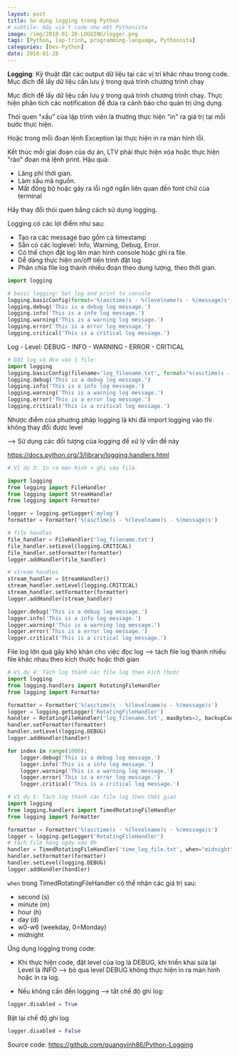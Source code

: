 ```yaml
---
layout: post
title: Sử dụng logging trong Python
# subtile: Hãy viết code như một Pythonista
image: /img/2018-01-28-LOGGING/logger.png
tags: [Python, lap-trinh, programming-language, Pythonista]
categories: [Dev-Python]
date: 2018-01-28
---
```



**Logging**: Kỹ thuật đặt các output dữ liệu tại các vị trí khác nhau trong code. Mục đích để lấy dữ liệu cần lưu ý trong quá trình chương trình chạy

Mục đích để lấy dữ liệu cần lưu ý trong quá trình chương trình chạy.
Thực hiện phân tích các notification để đưa ra cảnh báo cho quản trị ứng dụng.


Thói quen "xấu" của lập trình viên là thường thực hiện "in" ra giá trị tại mỗi bước thực hiện. 

Hoặc trong mỗi đoạn lệnh Exception lại thực hiện in ra màn hình lỗi. 


Kết thúc mỗi giai đoạn của dự án, LTV phải thực hiện xóa hoặc thực hiện "rào" đoạn mã lệnh print.
Hậu quả: 
- Lãng phí thời gian.
- Làm xấu mã nguồn.
- Mất đồng bộ hoặc gây ra lỗi ngớ ngẩn liên quan đến font chữ của terminal

Hãy thay đổi thói quen bằng cách sử dụng logging.

Logging có các lợi điểm như sau:
- Tạo ra các message bao gồm cả timestamp
- Sẵn có các loglevel: Info, Warning, Debug, Error.
- Có thể chọn đặt log lên màn hình console hoặc ghi ra file.
- Dễ dàng thực hiện on/off tiến trình đặt log
- Phân chia file log thành nhiều đoạn theo dung lượng, theo thời gian.



```python
import logging

```


```python
# basic logging: Set log and print to console
logging.basicConfig(format='%(asctime)s - %(levelname)s - %(message)s', level=logging.DEBUG)
logging.debug('This is a debug log message.')
logging.info('This is a info log message.')
logging.warning('This is a warning log message.')
logging.error('This is a error log message.')
logging.critical('This is a critical log message.')

```

Log - Level: DEBUG - INFO - WARNING - ERROR - CRITICAL


```python
# Đặt log và đưa vào 1 file:
import logging
logging.basicConfig(filename='log_filename.txt', format='%(asctime)s - %(levelname)s - %(message)s')
logging.debug('This is a debug log message.')
logging.info('This is a info log message.')
logging.warning('This is a warning log message.')
logging.error('This is a error log message.')
logging.critical('This is a critical log message.')

```

Nhược điểm của phương pháp logging là khi đã import logging vào thì không thay đổi được level

--> Sử dụng các đối tượng của logging để xử lý vấn đề này

https://docs.python.org/3/library/logging.handlers.html




```python
# Ví dụ 3: In ra màn hình + ghi vào file.

import logging
from logging import FileHandler
from logging import StreamHandler
from logging import Formatter

logger = logging.getLogger('mylog')
formatter = Formatter('%(asctime)s - %(levelname)s - %(message)s')

# file handles
file_handler = FileHandler('log_filename.txt')
file_handler.setLevel(logging.CRITICAL)
file_handler.setFormatter(formatter)
logger.addHandler(file_handler)

# stream handles
stream_handler = StreamHandler()
stream_handler.setLevel(logging.CRITICAL)
stream_handler.setFormatter(formatter)
logger.addHandler(stream_handler)

logger.debug('This is a debug log message.')
logger.info('This is a info log message.')
logger.warning('This is a warning log message.')
logger.error('This is a error log message.')
logger.critical('This is a critical log message.')


```

File log lớn quá gây khó khăn cho việc đọc log --> tách file log thành nhiều file khác nhau theo kích thước hoặc thời gian



```python
# Ví dụ 4: Tách log thành các file log theo kích thước
import logging
from logging.handlers import RotatingFileHandler
from logging import Formatter

formatter = Formatter('%(asctime)s - %(levelname)s - %(message)s')
logger = logging.getLogger('RotatingFileHandler')
handler = RotatingFileHandler('log_filename.txt', maxBytes=2, backupCount=10)
handler.setFormatter(formatter)
handler.setLevel(logging.DEBUG)
logger.addHandler(handler)

for index in range(1000):
    logger.debug('This is a debug log message.')
    logger.info('This is a info log message.')
    logger.warning('This is a warning log message.')
    logger.error('This is a error log message.')
    logger.critical('This is a critical log message.')


```


```python
# Ví dụ 5: Tách log thành các file log theo thời gian
import logging
from logging.handlers import TimedRotatingFileHandler
from logging import Formatter

formatter = Formatter('%(asctime)s - %(levelname)s - %(message)s')
logger = logging.getLogger('RotatingFileHandler')
# tách file hàng ngày vào 0h
handler = TimedRotatingFileHandler('time_log_file.txt', when="midnight", interval=1)
handler.setFormatter(formatter)
handler.setLevel(logging.DEBUG)
logger.addHandler(handler)

```

`when` trong TimedRotatingFileHandler có thể nhận các giá trị sau:
- second (s)
- minute (m)
- hour (h)
- day (d)
- w0-w6 (weekday, 0=Monday)
- midnight

Ứng dụng logging trong code: 
- Khi thực hiện code, đặt level của log là DEBUG, khi triển khai sửa lại Level là INFO --> bỏ qua level DEBUG không thực hiện in ra màn hình hoặc in ra log.

- Nếu không cần đến logging --> tắt chế độ ghi log:
```Python
logger.disabled = True
```

Bật lại chế độ ghi log
```Python
logger.disabled = False
```

Source code:
<https://github.com/quangvinh86/Python-Logging>